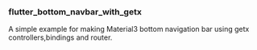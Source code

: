 ### flutter_bottom_navbar_with_getx

A simple example for making Material3 bottom navigation bar using getx controllers,bindings and router.
